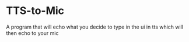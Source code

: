 # TTS-to-Mic
A program that will echo what you decide to type in the ui in tts which will then echo to your mic
